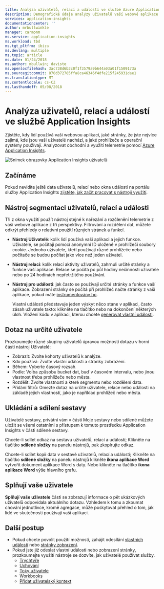 ```yaml
---
title: Analýza uživatelů, relací a událostí ve službě Azure Application Insights | Microsoft docs
description: Demografické údaje analýzy uživatelů vaší webové aplikace.
services: application-insights
documentationcenter: ''
author: mrbullwinkle
manager: carmonm
ms.service: application-insights
ms.workload: tbd
ms.tgt_pltfrm: ibiza
ms.devlang: multiple
ms.topic: article
ms.date: 01/24/2018
ms.author: mbullwin; daviste
ms.openlocfilehash: 3ac738d6b3c0f1f3579a9b644a03a01f1509173a
ms.sourcegitcommit: 870d372785ffa8ca46346f4dfe215f245931dae1
ms.translationtype: MT
ms.contentlocale: cs-CZ
ms.lasthandoff: 05/08/2018
---
```

# <a name="users-sessions-and-events-analysis-in-application-insights"></a>Analýza uživatelů, relací a událostí ve službě Application Insights

Zjistěte, kdy lidí používá vaši webovou aplikaci, jaké stránky, že jste nejvíce zajímá, kde jsou vaši uživatelé nachází, a jaké prohlížeče a operační systémy používají. Analyzovat obchodní a využití telemetrie pomocí [Azure Application Insights](app-insights-overview.md).

![Snímek obrazovky Application Insights uživatelů](./media/app-insights-usage-segmentation/0001-users.png)

## <a name="get-started"></a>Začínáme

Pokud nevidíte ještě data uživatelů, relací nebo okna události na portálu služby Application Insights [zjistěte, jak začít pracovat s nástroji využití](app-insights-usage-overview.md).

## <a name="the-users-sessions-and-events-segmentation-tool"></a>Nástroj segmentaci uživatelů, relací a události

Tři z okna využití použít nástroj stejné k nařezání a rozčlenění telemetrie z vaší webové aplikace z tři perspektivy. Filtrování a rozdělení dat, můžete odkrýt přehledy o relativní použití různých stránek a funkcí.

* **Nástroj Uživatelé**: kolik lidí používá vaši aplikaci a jejich funkce.  Uživatelé, se počítají pomocí anonymní ID uložené v prohlížeči soubory cookie. Jednoho uživatele, kteří používají různé prohlížeče nebo počítače se budou počítat jako více než jeden uživatel.
* **Nástroj relací**: kolik relací aktivity uživatelů, zahrnuli určité stránky a funkce vaší aplikace. Relace se počítá po půl hodiny nečinnosti uživatele nebo po 24 hodinách nepřetržitého používání.
* **Nástroj pro události**: jak často se používají určité stránky a funkce vaší aplikace. Zobrazení stránky se počítá při prohlížeč načte stránky z vaší aplikace, pokud máte [instrumentovány ho](app-insights-javascript.md). 

    Vlastní události představuje jeden výskyt něco stane v aplikaci, často zásah uživatele takto: klikněte na tlačítko nebo na dokončení některých úloh. Vložení kódu v aplikaci, kterou chcete [generovat vlastní události](app-insights-api-custom-events-metrics.md#trackevent).

## <a name="querying-for-certain-users"></a>Dotaz na určité uživatele

Prozkoumejte různé skupiny uživatelů úpravou možností dotazu v horní části nástroj Uživatelé:

* Zobrazit: Zvolte kohorty uživatelů k analýze.
* Kdo používá: Zvolte vlastní události a stránky zobrazení.
* Během: Vyberte časový rozsah.
* Podle: Volba způsobu bucket dat, buď v časovém intervalu, nebo jinou vlastnost třeba prohlížeče nebo města.
* Rozdělit: Zvolte vlastnosti a které segmentu nebo rozdělení data. 
* Přidání filtrů: Omezte dotaz na určité uživatele, relace nebo události na základě jejich vlastností, jako je například prohlížeč nebo města. 
 
## <a name="saving-and-sharing-reports"></a>Ukládání a sdílení sestavy 
Uživatelé sestavy, privátní vám v části Moje sestavy nebo sdílené můžete uložit se všemi ostatními s přístupem k tomuto prostředku Application Insights v části sdílené sestavy.

Chcete-li sdílet odkaz na sestavu uživatelů, relací a událostí; Klikněte na tlačítko **sdílené složky** na panelu nástrojů, pak zkopírujte odkaz.

Chcete-li sdílet kopii data v sestavě uživatelů, relací a událostí; Klikněte na tlačítko **sdílené složky** na panelu nástrojů klikněte **ikona aplikace Word** vytvořit dokument aplikace Word s daty. Nebo klikněte na tlačítko **ikona aplikace Word** výše hlavního grafu.

## <a name="meet-your-users"></a>Splňují vaše uživatele

**Splňují vaše uživatele** části se zobrazují informace o pět ukázkových uživatelů odpovídala aktuálního dotazu. Vzhledem k tomu a zkoumat chování jednotlivce, kromě agregace, může poskytovat přehled o tom, jak lidé ve skutečnosti používají vaši aplikaci.

## <a name="next-steps"></a>Další postup

- Pokud chcete povolit použití možnosti, zahájit odesílání [vlastních událostí](https://docs.microsoft.com/azure/application-insights/app-insights-api-custom-events-metrics#trackevent) nebo [stránky zobrazení](https://docs.microsoft.com/azure/application-insights/app-insights-api-custom-events-metrics#page-views).
- Pokud jste již odeslat vlastní události nebo zobrazení stránky, prozkoumejte využití nástroje se dozvíte, jak uživatelé používat služby.
    - [Trychtýře](usage-funnels.md)
    - [Uchování](app-insights-usage-retention.md)
    - [Toky uživatele](app-insights-usage-flows.md)
    - [Workbooks](app-insights-usage-workbooks.md)
    - [Přidat uživatelský kontext](app-insights-usage-send-user-context.md)